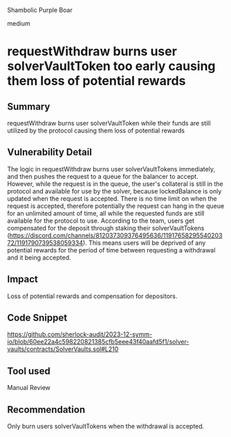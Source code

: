 Shambolic Purple Boar

medium

# requestWithdraw burns user solverVaultToken too early causing them loss of potential rewards

## Summary
requestWithdraw burns user solverVaultToken while their funds are still utilized by the protocol causing them loss of potential rewards

## Vulnerability Detail
The logic in requestWithdraw burns user solverVaultTokens immediately, and then pushes the request to a queue for the balancer to accept. However, while the request is in the queue, the user's collateral is still in the protocol and available for use by the solver, because lockedBalance is only updated when the request is accepted. There is no time limit on when the request is accepted, therefore potentially the request can hang in the queue for an unlimited amount of time, all while the requested funds are still available for the protocol to use. According to the team, users get compensated for the deposit through staking their solverVaultTokens (https://discord.com/channels/812037309376495636/1191765829554020372/1191790739538059334). This means users will be deprived of any potential rewards for the period of time between requesting a withdrawal and it being accepted.

## Impact
Loss of potential rewards and compensation for depositors.

## Code Snippet
https://github.com/sherlock-audit/2023-12-symm-io/blob/60ee22a4c598220821385cfb5eee43f40aafd5f1/solver-vaults/contracts/SolverVaults.sol#L210

## Tool used

Manual Review

## Recommendation
Only burn users solverVaultTokens when the withdrawal is accepted.
